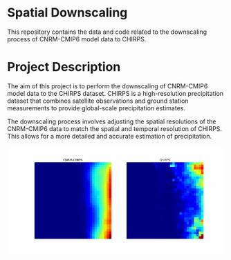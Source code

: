 # Spatial Downscaling

This repository contains the data and code related to the downscaling process of CNRM-CMIP6 model data to CHIRPS.

# Project Description

The aim of this project is to perform the downscaling of CNRM-CMIP6 model data to the CHIRPS dataset. CHIRPS is a high-resolution precipitation dataset that combines satellite observations and ground station measurements to provide global-scale precipitation estimates.

The downscaling process involves adjusting the spatial resolutions of the CNRM-CMIP6 data to match the spatial and temporal resolution of CHIRPS. This allows for a more detailed and accurate estimation of precipitation.

![Spatial downscaling](image/bias.gif)
